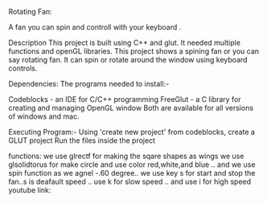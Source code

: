 Rotating Fan:

A fan you can spin and controll with your keyboard .

Description
This project is built using C++ and glut. It needed multiple functions and openGL libraries. This project shows a spining fan or you can say rotating fan. It can spin or rotate around the window using keyboard controls.


Dependencies:
The programs needed to install:-

Codeblocks - an IDE for C/C++ programming
FreeGlut - a C library for creating and managing OpenGL window
Both are available for all versions of windows and mac.

Executing Program:-
Using 'create new project' from codeblocks, create a GLUT project
Run the files inside the project

functions: we use glrectf for making the sqare shapes as wings
we use glsolidtorus for make circle 
and use color red,white,and blue ..
and we use spin function as we agnel -.60 degree..
we use key s for start and stop the fan..s is deafault speed ..
use k for slow speed ..
and use i for high speed 
youtube link:
